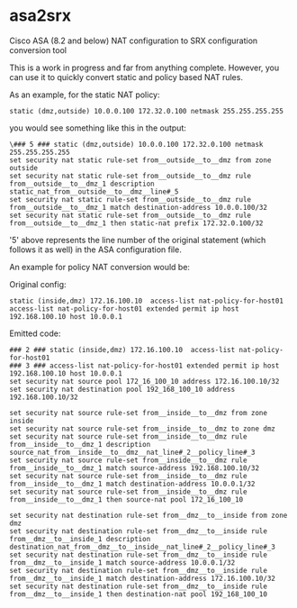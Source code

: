 # asa2srx
Cisco ASA (8.2 and below) NAT configuration to SRX configuration conversion tool

This is a work in progress and far from anything complete. However, you can use it to quickly convert static and policy based NAT rules.

As an example, for the static NAT policy:

```
static (dmz,outside) 10.0.0.100 172.32.0.100 netmask 255.255.255.255 
```

you would see something like this in the output:

```
\### 5 ### static (dmz,outside) 10.0.0.100 172.32.0.100 netmask 255.255.255.255
set security nat static rule-set from__outside__to__dmz from zone outside
set security nat static rule-set from__outside__to__dmz rule from__outside__to__dmz_1 description static_nat_from__outside__to__dmz__line#_5
set security nat static rule-set from__outside__to__dmz rule from__outside__to__dmz_1 match destination-address 10.0.0.100/32
set security nat static rule-set from__outside__to__dmz rule from__outside__to__dmz_1 then static-nat prefix 172.32.0.100/32
```

'5' above represents the line number of the original statement (which follows it as well) in the ASA configuration file.


An example for policy NAT conversion would be:

Original config:

```
static (inside,dmz) 172.16.100.10  access-list nat-policy-for-host01
access-list nat-policy-for-host01 extended permit ip host 192.168.100.10 host 10.0.0.1
```

Emitted code:

```
### 2 ### static (inside,dmz) 172.16.100.10  access-list nat-policy-for-host01
### 3 ### access-list nat-policy-for-host01 extended permit ip host 192.168.100.10 host 10.0.0.1
set security nat source pool 172_16_100_10 address 172.16.100.10/32
set security nat destination pool 192_168_100_10 address 192.168.100.10/32

set security nat source rule-set from__inside__to__dmz from zone inside
set security nat source rule-set from__inside__to__dmz to zone dmz
set security nat source rule-set from__inside__to__dmz rule from__inside__to__dmz_1 description source_nat_from__inside__to__dmz__nat_line#_2__policy_line#_3
set security nat source rule-set from__inside__to__dmz rule from__inside__to__dmz_1 match source-address 192.168.100.10/32
set security nat source rule-set from__inside__to__dmz rule from__inside__to__dmz_1 match destination-address 10.0.0.1/32
set security nat source rule-set from__inside__to__dmz rule from__inside__to__dmz_1 then source-nat pool 172_16_100_10

set security nat destination rule-set from__dmz__to__inside from zone dmz
set security nat destination rule-set from__dmz__to__inside rule from__dmz__to__inside_1 description destination_nat_from__dmz__to__inside__nat_line#_2__policy_line#_3
set security nat destination rule-set from__dmz__to__inside rule from__dmz__to__inside_1 match source-address 10.0.0.1/32
set security nat destination rule-set from__dmz__to__inside rule from__dmz__to__inside_1 match destination-address 172.16.100.10/32
set security nat destination rule-set from__dmz__to__inside rule from__dmz__to__inside_1 then destination-nat pool 192_168_100_10
```
